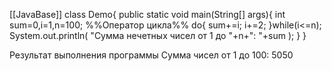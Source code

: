 [[JavaBase]]
class Demo{
	public static void main(String[] args){
		int sum=0,i=1,n=100;
%%Оператор цикла%%
		do{
			sum+=i;
			i+=2;
		}while(i<=n);
		System.out.println(
			"Сумма нечетных чисел от 1 до "+n+": "+sum
		);
	}
}

Результат выполнения программы
Сумма чисел от 1 до 100: 5050